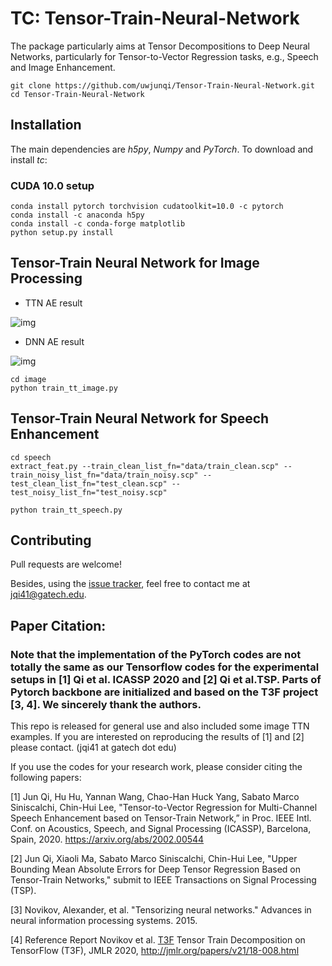 # TC: Tensor-Train-Neural-Network

The package particularly aims at Tensor Decompositions to Deep Neural Networks, particularly for Tensor-to-Vector Regression tasks, e.g., Speech and Image Enhancement. 

```
git clone https://github.com/uwjunqi/Tensor-Train-Neural-Network.git
cd Tensor-Train-Neural-Network
```

## Installation

The main dependencies are *h5py*, *Numpy* and *PyTorch*. To download and install *tc*:

### CUDA 10.0 setup

```
conda install pytorch torchvision cudatoolkit=10.0 -c pytorch
conda install -c anaconda h5py 
conda install -c conda-forge matplotlib 
python setup.py install
```

## Tensor-Train Neural Network for Image Processing

- TTN AE result

![img](https://github.com/uwjunqi/Tensor-Train-Neural-Network/blob/master/image/ttn.png)

- DNN AE result

![img](https://github.com/uwjunqi/Tensor-Train-Neural-Network/blob/master/image/ae_results.png)

```
cd image
python train_tt_image.py
```


## Tensor-Train Neural Network for Speech Enhancement

```
cd speech
extract_feat.py --train_clean_list_fn="data/train_clean.scp" --train_noisy_list_fn="data/train_noisy.scp" --test_clean_list_fn="test_clean.scp" --test_noisy_list_fn="test_noisy.scp"
```

```shell
python train_tt_speech.py
```

## Contributing

Pull requests are welcome!

Besides, using the [issue tracker](https://github.com/uwjunqi/Tensor-Train-Neural-Network/issues), feel free to contact me at <jqi41@gatech.edu>. 


## Paper Citation:

### Note that the implementation of the PyTorch codes are not totally the same as our Tensorflow codes for the experimental setups in [1] Qi et al. ICASSP 2020 and [2] Qi et al.TSP. Parts of Pytorch backbone are initialized and based on the T3F project [3, 4]. We sincerely thank the authors.
This repo is released for general use and also included some image TTN examples. 
If you are interested on reproducing the results of [1] and [2] please contact. (jqi41 at gatech dot edu)


If you use the codes for your research work, please consider citing the following papers:

[1] Jun Qi, Hu Hu, Yannan Wang, Chao-Han Huck Yang, Sabato Marco Siniscalchi, Chin-Hui Lee, "Tensor-to-Vector Regression for Multi-Channel Speech Enhancement based on Tensor-Train Network,” in Proc. IEEE Intl. Conf. on Acoustics, Speech, and Signal Processing (ICASSP), Barcelona, Spain, 2020. 
https://arxiv.org/abs/2002.00544

[2] Jun Qi, Xiaoli Ma, Sabato Marco Siniscalchi, Chin-Hui Lee, "Upper Bounding Mean Absolute Errors for Deep Tensor Regression Based on Tensor-Train Networks," submit to IEEE Transactions on Signal Processing (TSP). 

[3] Novikov, Alexander, et al. "Tensorizing neural networks." Advances in neural information processing systems. 2015.

[4] Reference Report Novikov et al. [T3F](https://github.com/Bihaqo/t3f) Tensor Train Decomposition on TensorFlow (T3F), JMLR 2020, http://jmlr.org/papers/v21/18-008.html

